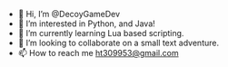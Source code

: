 - 👋 Hi, I’m @DecoyGameDev
- 👀 I’m interested in Python, and Java!
- 🌱 I’m currently learning Lua based scripting.
- 💞️ I’m looking to collaborate on a small text adventure.
- 📫 How to reach me ht309953@gmail.com

